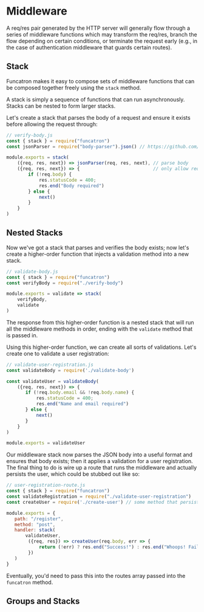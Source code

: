 # Middleware

A req/res pair generated by the HTTP server will generally flow through a series of middleware functions which may transform the req/res, branch the flow depending on certain conditions, or terminate the request early \(e.g., in the case of authentication middleware that guards certain routes\).

## Stack

Funcatron makes it easy to compose sets of middleware functions that can be composed together freely using the `stack` method.

A stack is simply a sequence of functions that can run asynchronously. Stacks can be nested to form larger stacks.

Let's create a stack that parses the body of a request and ensure it exists before allowing the request through:

```javascript
// verify-body.js
const { stack } = require("funcatron")
const jsonParser = require("body-parser").json() // https://github.com/expressjs/body-parser

module.exports = stack(
    ({req, res, next}) => jsonParser(req, res, next), // parse body
    ({req, res, next}) => {                           // only allow request that have bodies through.
        if (!req.body) {
            res.statusCode = 400;
            res.end("Body required")
        } else {
            next()
        }
    }
)
```

## Nested Stacks

Now we've got a stack that parses and verifies the body exists; now let's create a higher-order function that injects a validation method into a new stack.

```javascript
// validate-body.js
const { stack } = require("funcatron")
const verifyBody = require("./verify-body")

module.exports = validate => stack(
    verifyBody,
    validate
)
```

The response from this higher-order function is a nested stack that will run all the middleware methods in order, ending with the `validate` method that is passed in.

Using this higher-order function, we can create all sorts of validations. Let's create one to validate a user registration:

```javascript
// validate-user-registration.js
const validateBody = require('./validate-body')

const validateUser = validateBody(
    ({req, res, next}) => {
       if (!req.body.email && !req.body.name) {
           res.statusCode = 400;
           res.end("Name and email required")
       } else {
           next()
       }
    }
)

module.exports = validateUser
```

Our middleware stack now parses the JSON body into a useful format and ensures that body exists; then it applies a validation for a user registration. The final thing to do is wire up a route that runs the middleware and actually persists the user, which could be stubbed out like so:

```javascript
// user-registration-route.js
const { stack } = require("funcatron")
const validateRegistration = require("./validate-user-registration")
const createUser = require('./create-user') // some method that persists to DB

module.exports = {
   path: "/register",
   method: "post",
   handler: stack(
       validateUser, 
        ({req, res}) => createUser(req.body, err => {
            return (!err) ? res.end("Success!") : res.end("Whoops! Failure")
        })
   )
}
```

Eventually, you'd need to pass this into the routes array passed into the `funcatron` method.

## Groups and Stacks



